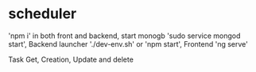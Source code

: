 # scheduler
  'npm i' in both front and backend,
  start monogb 'sudo service mongod start',
  Backend launcher './dev-env.sh' or 'npm start',
  Frontend 'ng serve'
  
  Task Get, Creation, Update and delete  

